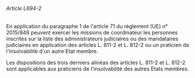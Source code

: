 ###### Article L694-2

En application du paragraphe 1 de l'article 71 du règlement (UE) n° 2015/848 peuvent exercer les missions de coordinateur les personnes inscrites sur la liste des administrateurs judiciaires ou des mandataires judiciaires en application des articles L. 811-2 et L. 812-2 ou un praticien de l'insolvabilité d'un autre Etat membre.

Les dispositions des trois derniers alinéas des articles L. 811-2 et L. 812-2 sont applicables aux praticiens de l'insolvabilité des autres Etats membres.

